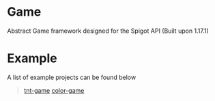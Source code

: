 # Game
Abstract Game framework designed for the Spigot API (Built upon 1.17.1)

# Example

A list of example projects can be found below
> [tnt-game](https://github.com/forageddev/tnt-game)
> [color-game](https://github.com/forageddev/color-game)
